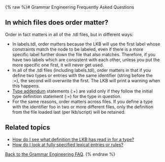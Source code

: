 {% raw %}# Grammar Engineering Frequently Asked Questions

## In which files does order matter?

Order in fact matters in all of the .tdl files, but in different ways:

- In labels.tdl, order matters because the LKB will use the first
label whose constraints match the node to be labeled, even if there
is a more specific label further down the file that also matches.
Therefore, if you have two labels which are consistent with each
other, unless you put the more specific one first, it will never get
used.
- In all of the .tdl files (including labels.tdl), order matters in
that if you define two types or entries with the same identifier
(string before the :=), the second will overwrite the first. The LKB
will print a warning when this happens.
- [Type addendum](https://blog.inductorsoftware.com/docsproto/matrix/GeFaqTypeAddendum) statements (:+) are valid only if
they follow the initial type definition statement (:=) for the type
in question.
- For the same reasons, order matters across files. If you define a
type with the identifier foo in two or more different files, only
the definition from the file loaded last (per lkb/script) will be
retained.

## Related topics

- [How do I see what definition the LKB has read in for a
type?](https://blog.inductorsoftware.com/docsproto/matrix/GeFaqViewType)
- [How do I look at fully specified lexical entries or
rules?](https://blog.inductorsoftware.com/docsproto/matrix/GeFaqViewEntry)

[Back to the Grammar Engineering FAQ](/GrammarEngineeringFaq).
<update date omitted for speed>{% endraw %}